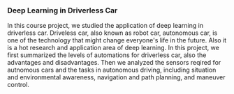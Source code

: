 ### Deep Learning in Driverless Car
In this course project, we studied the application of deep learning in driverless car. Driveless car, also known as robot car, autonomous car, is one of the technology that might change everyone's life in the future. Also it is a hot research and application area of deep learning. In this project, we first summarized the levels of automations for driverless car, also the advantages and disadvantages. Then we analyzed the sensors reqired for autnomous cars and the tasks in autonomous driving, including situation and environmental awareness, navigation and path planning, and maneuver control. 

